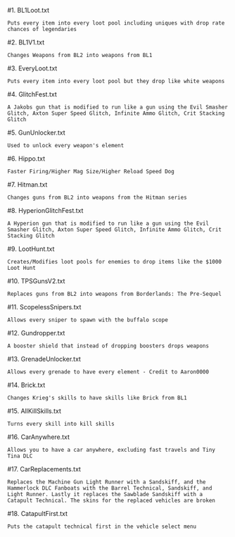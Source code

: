  #1.  BL1Loot.txt    
 
	Puts every item into every loot pool including uniques with drop rate chances of legendaries
	
 #2.  BL1V1.txt    
 
  	Changes Weapons from BL2 into weapons from BL1

 #3.  EveryLoot.txt    
 
	Puts every item into every loot pool but they drop like white weapons

 #4.  GlitchFest.txt    
 
 	A Jakobs gun that is modified to run like a gun using the Evil Smasher Glitch, Axton Super Speed Glitch, Infinite Ammo Glitch, Crit Stacking Glitch
	
 #5.  GunUnlocker.txt    
 
	Used to unlock every weapon's element
	
 #6.  Hippo.txt    
 
	Faster Firing/Higher Mag Size/Higher Reload Speed Dog
	
 #7.  Hitman.txt    
 
	Changes guns from BL2 into weapons from the Hitman series
  
 #8.  HyperionGlitchFest.txt    
 
  	A Hyperion gun that is modified to run like a gun using the Evil Smasher Glitch, Axton Super Speed Glitch, Infinite Ammo Glitch, Crit Stacking Glitch

#9.  LootHunt.txt    

  	Creates/Modifies loot pools for enemies to drop items like the $1000 Loot Hunt
  
#10.  TPSGunsV2.txt    

  	Replaces guns from BL2 into weapons from Borderlands: The Pre-Sequel
#11.  ScopelessSnipers.txt    

	Allows every sniper to spawn with the buffalo scope
#12.  Gundropper.txt    

	A booster shield that instead of dropping boosters drops weapons
	
#13.  GrenadeUnlocker.txt    

	Allows every grenade to have every element - Credit to Aaron0000

#14.  Brick.txt    

	Changes Krieg's skills to have skills like Brick from BL1
	
#15.  AllKillSkills.txt    

	Turns every skill into kill skills

#16.  CarAnywhere.txt    

	Allows you to have a car anywhere, excluding fast travels and Tiny Tina DLC 
	
#17.  CarReplacements.txt    

	Replaces the Machine Gun Light Runner with a Sandskiff, and the Hammerlock DLC Fanboats with the Barrel Technical, Sandskiff, and Light Runner. Lastly it replaces the Sawblade Sandskiff with a Catapult Technical. The skins for the replaced vehicles are broken
	
#18.  CatapultFirst.txt    
	
	Puts the catapult technical first in the vehicle select menu

